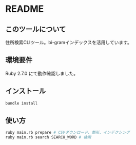 # README

## このツールについて

住所検索CLIツール。bi-gramインデックスを活用しています。

## 環境要件

Ruby 2.7.0 にて動作確認しました。

## インストール

```bash
bundle install
```

## 使い方

```bash
ruby main.rb prepare # CSVダウンロード、整形、インデクシング
ruby main.rb search SEARCH_WORD # 検索
```
